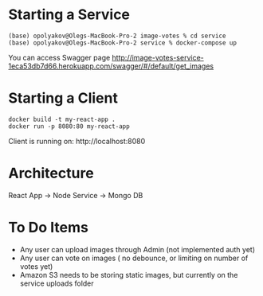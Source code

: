 # Starting a Service

```shell
(base) opolyakov@Olegs-MacBook-Pro-2 image-votes % cd service
(base) opolyakov@Olegs-MacBook-Pro-2 service % docker-compose up
```
You can access Swagger page
http://image-votes-service-1eca53db7d66.herokuapp.com/swagger/#/default/get_images


# Starting a Client

```shell
docker build -t my-react-app .
docker run -p 8080:80 my-react-app
```
Client is running on:
http://localhost:8080


# Architecture

React App -> Node Service -> Mongo DB

# To Do Items
- Any user can upload images through Admin (not implemented auth yet)
- Any user can vote on images ( no debounce, or limiting on number of votes yet)
- Amazon S3 needs to be storing static images, but currently on the service uploads folder
